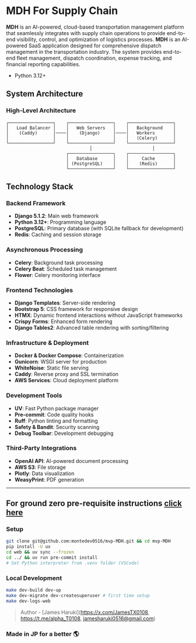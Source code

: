 # MDH For Supply Chain

**MDH** is an AI-powered, cloud-based transportation management platform that seamlessly integrates with supply chain operations to provide end-to-end visibility, control, and optimization of logistics processes.
**MDH** is an AI-powered SaaS application designed for comprehensive dispatch management in the transportation industry. The system provides end-to-end fleet management, dispatch coordination, expense tracking, and financial reporting capabilities.

- Python 3.12+

## System Architecture

### High-Level Architecture

```
┌─────────────────┐    ┌─────────────────┐    ┌─────────────────┐
│   Load Balancer │    │   Web Servers   │    │   Background    │
│    (Caddy)      │────│    (Django)     │────│   Workers       │
│                 │    │                 │    │   (Celery)      │
└─────────────────┘    └─────────────────┘    └─────────────────┘
                                │                       │
                       ┌─────────────────┐    ┌─────────────────┐
                       │   Database      │    │     Cache       │
                       │ (PostgreSQL)    │    │    (Redis)      │
                       └─────────────────┘    └─────────────────┘
```

## Technology Stack

### Backend Framework
- **Django 5.1.2**: Main web framework
- **Python 3.12+**: Programming language
- **PostgreSQL**: Primary database (with SQLite fallback for development)
- **Redis**: Caching and session storage

### Asynchronous Processing
- **Celery**: Background task processing
- **Celery Beat**: Scheduled task management
- **Flower**: Celery monitoring interface

### Frontend Technologies
- **Django Templates**: Server-side rendering
- **Bootstrap 5**: CSS framework for responsive design
- **HTMX**: Dynamic frontend interactions without JavaScript frameworks
- **Crispy Forms**: Enhanced form rendering
- **Django Tables2**: Advanced table rendering with sorting/filtering

### Infrastructure & Deployment
- **Docker & Docker Compose**: Containerization
- **Gunicorn**: WSGI server for production
- **WhiteNoise**: Static file serving
- **Caddy**: Reverse proxy and SSL termination
- **AWS Services**: Cloud deployment platform

### Development Tools
- **UV**: Fast Python package manager
- **Pre-commit**: Code quality hooks
- **Ruff**: Python linting and formatting
- **Safety & Bandit**: Security scanning
- **Debug Toolbar**: Development debugging

### Third-Party Integrations
- **OpenAI API**: AI-powered document processing
- **AWS S3**: File storage
- **Plotly**: Data visualization
- **WeasyPrint**: PDF generation

---
  
## For ground zero pre-requisite instructions [click here](https://github.com/montedev0516/mvp-MDH/blob/main/MDH_Introduction.md)

### Setup

```bash
git clone git@github.com:montedev0516/mvp-MDH.git && cd mvp-MDH
pip install -U uv
cd web && uv sync --frozen
cd ../ && uv run pre-commit install
# Set Python interpreter from .venv folder (VSCode)
```

### Local Development

```bash
make dev-build dev-up
make dev-migrate dev-createsuperuser # first time setup
make dev-logs-web
```

> Author - [James Haruki](https://x.com/JamesTX0108, https://t.me/alpha_T0108, jamesharuki0516@gmail.com)

### Made in JP for a better 🌎
